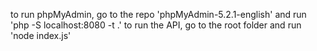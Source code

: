 to run phpMyAdmin, go to the repo 'phpMyAdmin-5.2.1-english' and run 'php -S localhost:8080 -t .'
to run the API, go to the root folder and run 'node index.js'
